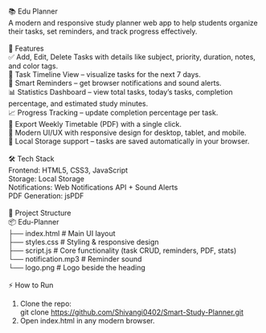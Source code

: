 📚 Edu Planner<br>
A modern and responsive study planner web app to help students organize their tasks, set reminders, and track progress effectively.<br>
<br>
🚀 Features<br>
✅ Add, Edit, Delete Tasks with details like subject, priority, duration, notes, and color tags.<br>
📅 Task Timeline View – visualize tasks for the next 7 days.<br>
🔔 Smart Reminders – get browser notifications and sound alerts.<br>
📊 Statistics Dashboard – view total tasks, today’s tasks, completion percentage, and estimated study minutes.<br>
📈 Progress Tracking – update completion percentage per task.<br>
📝 Export Weekly Timetable (PDF) with a single click.<br>
🎨 Modern UI/UX with responsive design for desktop, tablet, and mobile.<br>
💾 Local Storage support – tasks are saved automatically in your browser.<br>
<br>
🛠️ Tech Stack<br>
Frontend: HTML5, CSS3, JavaScript<br>
Storage: Local Storage<br>
Notifications: Web Notifications API + Sound Alerts<br>
PDF Generation: jsPDF<br>
<br>
📂 Project Structure<br>
📦 Edu-Planner<br>
├── index.html       # Main UI layout<br>
├── styles.css       # Styling & responsive design<br>
├── script.js        # Core functionality (task CRUD, reminders, PDF, stats)<br>
└── notification.mp3 # Reminder sound<br> 
└── logo.png         # Logo beside the heading<br>
<br>
⚡ How to Run<br>
1. Clone the repo:<br>
git clone https://github.com/Shivangi0402/Smart-Study-Planner.git
2. Open index.html in any modern browser.<br>
